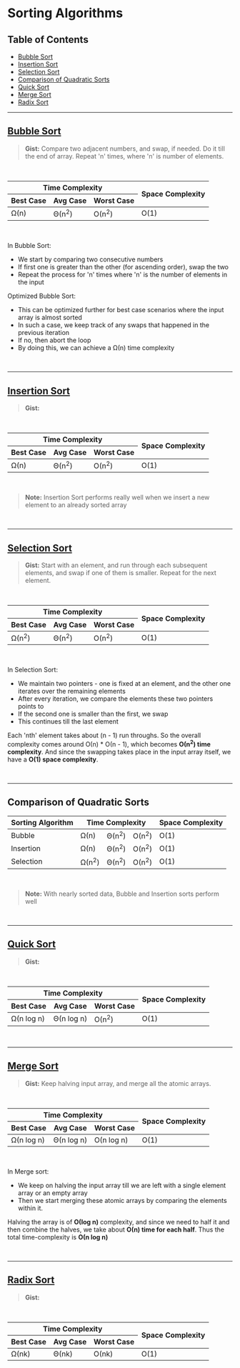 # Sorting Algorithms

<!--TOC------------------------------------------------------------------------>
## Table of Contents
- [Bubble Sort](https://github.com/andys-github/algo-practice/edit/main/sort/README.md#bubble-sort)
- [Insertion Sort](https://github.com/andys-github/algo-practice/edit/main/sort/README.md#insertion-sort)
- [Selection Sort](https://github.com/andys-github/algo-practice/edit/main/sort/README.md#selection-sort)
- [Comparison of Quadratic Sorts](https://github.com/andys-github/algo-practice/edit/main/sort/README.md#comparison-between-the-quadratic-sorts)
- [Quick Sort](https://github.com/andys-github/algo-practice/edit/main/sort/README.md#quick-sort)
- [Merge Sort](https://github.com/andys-github/algo-practice/edit/main/sort/README.md#merge-sort)
- [Radix Sort](https://github.com/andys-github/algo-practice/edit/main/sort/README.md#radix-sort)

<!--TOC ends------------------------------------------------------------------->

<hr />

<!--Bubble Sort---------------------------------------------------------------->
## [Bubble Sort](https://github.com/andys-github/algo-practice/blob/sort/sort/bubble-sort.py)
> **Gist:** Compare two adjacent numbers, and swap, if needed. Do it till the end of array. Repeat 'n' times, where 'n' is number of elements.

<br />

<table>
  <thead>
    <tr>
      <th colspan="3">Time Complexity</th>
      <th colspan="1" rowspan="2">Space Complexity</th>
    </tr>
    <tr>
      <th>Best Case</th>
      <th>Avg Case</th>
      <th>Worst Case</th>
    </tr>
  </thead>
  <tbody>
    <tr>
      <td>&Omega;(n)</td>
      <td>&Theta;(n<sup>2</sup>)</td>
      <td>&Omicron;(n<sup>2</sup>)</td>
      <td>O(1)</td>
    </tr>
  </tbody>
</table>

<br />

In Bubble Sort:
- We start by comparing two consecutive numbers
- If first one is greater than the other (for ascending order), swap the two
- Repeat the process for 'n' times where 'n' is the number of elements in the input

Optimized Bubble Sort:
- This can be optimized further for best case scenarios where the input array is almost sorted
- In such a case, we keep track of any swaps that happened in the previous iteration
- If no, then abort the loop
- By doing this, we can achieve a &Omega;(n) time complexity

<br />

<!--Bubble Sort ends----------------------------------------------------------->

<hr />

<!--Insertion Sort------------------------------------------------------------->
## [Insertion Sort](https://github.com/andys-github/algo-practice/blob/sort/sort/insertion-sort.py)
> **Gist:** 

<br />

<table>
  <thead>
    <tr>
      <th colspan="3">Time Complexity</th>
      <th colspan="1" rowspan="2">Space Complexity</th>
    </tr>
    <tr>
      <th>Best Case</th>
      <th>Avg Case</th>
      <th>Worst Case</th>
    </tr>
  </thead>
  <tbody>
    <tr>
      <td>&Omega;(n)</td>
      <td>&Theta;(n<sup>2</sup>)</td>
      <td>&Omicron;(n<sup>2</sup>)</td>
      <td>O(1)</td>
    </tr>
  </tbody>
</table>

<br />

> **Note:** Insertion Sort performs really well when we insert a new element to an already sorted array

<br />

<!--Insertion Sort ends-------------------------------------------------------->

<hr />

<!--Selection Sort------------------------------------------------------------->
## [Selection Sort](https://github.com/andys-github/algo-practice/blob/main/sort/selection-sort.py)
> **Gist:** Start with an element, and run through each subsequent elements, and swap if one of them is smaller. Repeat for the next element.

<br />

<table>
  <thead>
    <tr>
      <th colspan="3">Time Complexity</th>
      <th colspan="1" rowspan="2">Space Complexity</th>
    </tr>
    <tr>
      <th>Best Case</th>
      <th>Avg Case</th>
      <th>Worst Case</th>
    </tr>
  </thead>
  <tbody>
    <tr>
      <td>&Omega;(n<sup>2</sup>)</td>
      <td>&Theta;(n<sup>2</sup>)</td>
      <td>&Omicron;(n<sup>2</sup>)</td>
      <td>O(1)</td>
    </tr>
  </tbody>
</table>

<br />

In Selection Sort:
- We maintain two pointers - one is fixed at an element, and the other one iterates over the remaining elements
- After every iteration, we compare the elements these two pointers points to
- If the second one is smaller than the first, we swap
- This continues till the last element

Each 'nth' element takes about (n - 1) run throughs. So the overall complexity comes around &Omicron;(n) * &Omicron;(n - 1), which becomes **&Omicron;(n<sup>2</sup>) time complexity**.
And since the swapping takes place in the input array itself, we have a **&Omicron;(1) space complexity**.

<br />

<!--Selection Sort ends-------------------------------------------------------->

<hr />

<!--Comparison between the Quadratic Sorts------------------------------------->

## Comparison of Quadratic Sorts
<table>
  <thead>
    <tr>
      <th>Sorting Algorithm</th>
      <th colspan="3">Time Complexity</th>
      <th>Space Complexity</th>
    </tr>
  </thead>
  <tbody>
    <tr>
      <td>Bubble</td>
      <td>&Omega;(n)</td>
      <td>&Theta;(n<sup>2</sup>)</td>
      <td>&Omicron;(n<sup>2</sup>)</td>
      <td>&Omicron;(1)</td>
    </tr>
    <tr>
      <td>Insertion</td>
      <td>&Omega;(n)</td>
      <td>&Theta;(n<sup>2</sup>)</td>
      <td>&Omicron;(n<sup>2</sup>)</td>
      <td>&Omicron;(1)</td>
    </tr>
    <tr>
      <td>Selection</td>
      <td>&Omega;(n<sup>2</sup>)</td>
      <td>&Theta;(n<sup>2</sup>)</td>
      <td>&Omicron;(n<sup>2</sup>)</td>
      <td>&Omicron;(1)</td>
    </tr>
  </tbody>
</table>

<br />

> **Note:** With nearly sorted data, Bubble and Insertion sorts perform well

<br />

<!--Comparison between the Quadratic Sorts ends-------------------------------->

<hr />

<!--Quick Sort----------------------------------------------------------------->
## [Quick Sort](https://github.com/andys-github/algo-practice/blob/main/sort/quick-sort.py)
> **Gist:**

<br />

<table>
  <thead>
    <tr>
      <th colspan="3">Time Complexity</th>
      <th colspan="1" rowspan="2">Space Complexity</th>
    </tr>
    <tr>
      <th>Best Case</th>
      <th>Avg Case</th>
      <th>Worst Case</th>
    </tr>
  </thead>
  <tbody>
    <tr>
      <td>&Omega;(n log n)</td>
      <td>&Theta;(n log n)</td>
      <td>&Omicron;(n<sup>2</sup>)</td>
      <td>O(1)</td>
    </tr>
  </tbody>
</table>

<br />

<!--Quick Sort ends------------------------------------------------------------>

<hr />

<!--Merge Sort----------------------------------------------------------------->
## [Merge Sort](https://github.com/andys-github/algo-practice/blob/main/sort/merge-sort.py)
> **Gist:** Keep halving input array, and merge all the atomic arrays. 

<br />

<table>
  <thead>
    <tr>
      <th colspan="3">Time Complexity</th>
      <th colspan="1" rowspan="2">Space Complexity</th>
    </tr>
    <tr>
      <th>Best Case</th>
      <th>Avg Case</th>
      <th>Worst Case</th>
    </tr>
  </thead>
  <tbody>
    <tr>
      <td>&Omega;(n log n)</td>
      <td>&Theta;(n log n)</td>
      <td>&Omicron;(n log n)</td>
      <td>O(1)</td>
    </tr>
  </tbody>
</table>

<br />

In Merge sort:
- We keep on halving the input array till we are left with a single element array or an empty array
- Then we start merging these atomic arrays by comparing the elements within it.

Halving the array is of **&Omicron;(log n)** complexity, and since we need to half it and then combine the halves, we take about **&Omicron;(n) time for each half**. Thus the total time-complexity is **&Omicron;(n log n)**

<br />

<!--Merge Sort ends------------------------------------------------------------>

<hr />

<!--Radix Sort----------------------------------------------------------------->
## [Radix Sort](https://github.com/andys-github/algo-practice/blob/main/sort/radix-sort.py)
> **Gist:**

<br />

<table>
  <thead>
    <tr>
      <th colspan="3">Time Complexity</th>
      <th colspan="1" rowspan="2">Space Complexity</th>
    </tr>
    <tr>
      <th>Best Case</th>
      <th>Avg Case</th>
      <th>Worst Case</th>
    </tr>
  </thead>
  <tbody>
    <tr>
      <td>&Omega;(nk)</td>
      <td>&Theta;(nk)</td>
      <td>&Omicron;(nk)</td>
      <td>O(1)</td>
    </tr>
  </tbody>
</table>

<br />

<!--Radix Sort ends------------------------------------------------------------>

